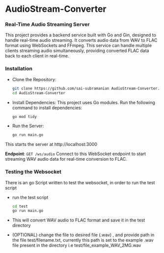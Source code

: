 # AudioStream-Converter
### Real-Time Audio Streaming Server

This project provides a backend service built with Go and Gin, designed to handle real-time audio streaming. It converts audio data from WAV to FLAC format using WebSockets and FFmpeg. This service can handle multiple clients streaming audio simultaneously, providing converted FLAC data back to each client in real-time.

### Installation
- Clone the Repository:
    ```bash
    git clone https://github.com/sai-subramanian AudioStream-Converter.git
    cd AudioStream-Converter
    ````
- Install Dependencies: This project uses Go modules. Run the following command to install dependencies:
    ```bash
    go mod tidy
    ````
- Run the Server:
    ```bash
    go run main.go
    ````
This starts the server at http://localhost:3000

**Endpoint**: `GET /ws/audio` Connect to this WebSocket endpoint to start streaming WAV audio data for real-time conversion to FLAC.

### Testing the Websocket

There is an go Script written to test the websocket, in order to run the test script 



- run the test script
    ```bash
    cd test
    go run main.go
    ```
- This will convert WAV audio to FLAC format and save it in the test directory

- (OPTIONAL) change the file to desired file (.wav) , and provide path in the file test/filename.txt, currently this path is set to the example .wav file present in the directory i.e test/file_example_WAV_2MG.wav

